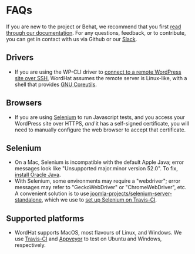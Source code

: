 # FAQs

If you are new to the project or Behat, we recommend that you first [read through our documentation](https://wordhat.info/). For any questions, feedback, or to contribute, you can get in contact with us via Github or our [Slack](https://wordhat.herokuapp.com).

## Drivers
* If you are using the WP-CLI driver to [connect to a remote WordPress site over SSH](https://make.wordpress.org/cli/handbook/running-commands-remotely/), WordHat assumes the remote server is Linux-like, with a shell that provides [GNU Coreutils](https://www.gnu.org/software/coreutils/coreutils.html).

## Browsers
* If you are using [Selenium](http://docs.seleniumhq.org/download/) to run Javascript tests, and you access your WordPress site over HTTPS, *and* it has a self-signed certificate, you will need to manually configure the web browser to accept that certificate.

## Selenium
* On a Mac, Selenium is incompatible with the default Apple Java; error messages look like "Unsupported major.minor version 52.0". To fix, [install Oracle Java](https://java.com/en/download/).
* With Selenium, some environments may require a "webdriver"; error messages may refer to "GeckoWebDriver" or "ChromeWebDriver", etc. A convenient solution is to use [joomla-projects/selenium-server-standalone](https://github.com/joomla-projects/selenium-server-standalone), which we use to [set up Selenium on Travis-CI](https://github.com/paulgibbs/behat-wordpress-extension/blob/5616a60d3a059dab1c21c9a81f7053e9337145ae/bin/travis/selenium.sh).


## Supported platforms
* WordHat supports MacOS, most flavours of Linux, and Windows. We use [Travis-CI](https://travis-ci.org/paulgibbs/behat-wordpress-extension) and [Appveyor](https://ci.appveyor.com/project/PaulGibbs/behat-wordpress-extension) to test on Ubuntu and Windows, respectively.

